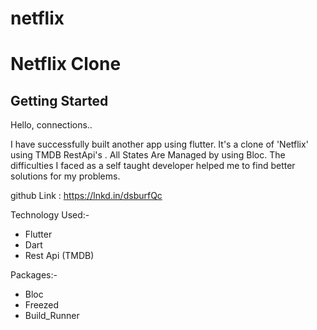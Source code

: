 # netflix

# Netflix Clone

## Getting Started

Hello, connections..

I have successfully built another app using flutter. It's a clone of 'Netflix' using TMDB RestApi's . All States Are Managed by using Bloc. The difficulties I faced as a self taught developer helped me to find better solutions for my problems.


github Link : https://lnkd.in/dsburfQc

Technology Used:-
- Flutter
- Dart
- Rest Api (TMDB)

Packages:-
- Bloc
- Freezed
- Build_Runner
